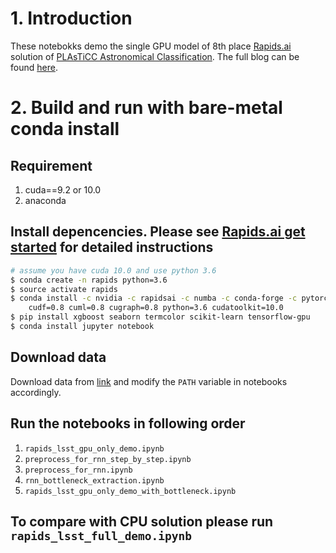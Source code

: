 # 1. Introduction
These notebokks demo the single GPU model of 8th place [Rapids.ai](https://rapids.ai) solution of [PLAsTiCC Astronomical Classification](https://www.kaggle.com/c/PLAsTiCC-2018). The full blog can be found [here](https://medium.com/rapids-ai/make-sense-of-the-universe-with-rapids-ai-d105b0e5ec95).

# 2. Build and run with bare-metal conda install
## Requirement
1. cuda==9.2 or 10.0
2. anaconda

## Install depencencies. Please see [Rapids.ai get started](https://rapids.ai/start.html) for detailed instructions
```bash
# assume you have cuda 10.0 and use python 3.6
$ conda create -n rapids python=3.6
$ source activate rapids
$ conda install -c nvidia -c rapidsai -c numba -c conda-forge -c pytorch -c defaults \
    cudf=0.8 cuml=0.8 cugraph=0.8 python=3.6 cudatoolkit=10.0
$ pip install xgboost seaborn termcolor scikit-learn tensorflow-gpu
$ conda install jupyter notebook
```  

## Download data
Download data from [link](https://www.kaggle.com/c/PLAsTiCC-2018/data) and modify the `PATH` variable in notebooks accordingly.

## Run the notebooks in following order
1. `rapids_lsst_gpu_only_demo.ipynb`
2. `preprocess_for_rnn_step_by_step.ipynb`
3. `preprocess_for_rnn.ipynb`
4. `rnn_bottleneck_extraction.ipynb`
5. `rapids_lsst_gpu_only_demo_with_bottleneck.ipynb`

## To compare with CPU solution please run `rapids_lsst_full_demo.ipynb`
